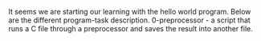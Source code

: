 It seems we are starting our learning with the hello world program. Below are the different program-task description.
0-preprocessor - a script that runs a C file through a preprocessor and saves the result into another file.